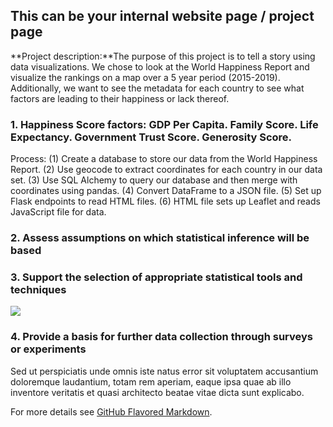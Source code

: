 ## This can be your internal website page / project page

**Project description:**The purpose of this project is to tell a story using data visualizations. We chose to look at the World Happiness Report and visualize the rankings on a map over a 5 year period (2015-2019). Additionally, we want to see the metadata for each country to see what factors are leading to their happiness or lack thereof.

### 1. Happiness Score factors: GDP Per Capita. Family Score. Life Expectancy. Government Trust Score. Generosity Score.

Process:
(1) Create a database to store our data from the World Happiness Report.
(2) Use geocode to extract coordinates for each country in our data set.
(3) Use SQL Alchemy to query our database and then merge with coordinates using pandas.
(4) Convert DataFrame to a JSON file.
(5) Set up Flask endpoints to read HTML files.
(6) HTML file sets up Leaflet and reads JavaScript file for data.

### 2. Assess assumptions on which statistical inference will be based


### 3. Support the selection of appropriate statistical tools and techniques

<img src="images/dummy_thumbnail.jpg?raw=true"/>

### 4. Provide a basis for further data collection through surveys or experiments

Sed ut perspiciatis unde omnis iste natus error sit voluptatem accusantium doloremque laudantium, totam rem aperiam, eaque ipsa quae ab illo inventore veritatis et quasi architecto beatae vitae dicta sunt explicabo. 

For more details see [GitHub Flavored Markdown](https://guides.github.com/features/mastering-markdown/).
